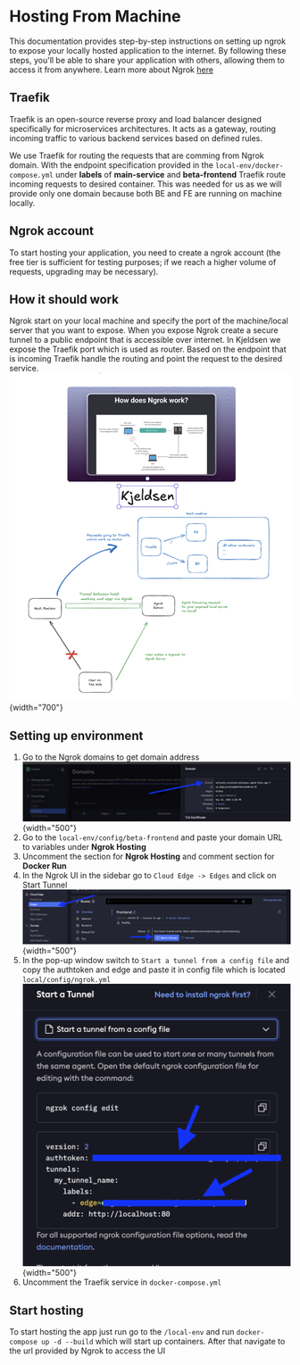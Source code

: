 # Hosting From Machine

This documentation provides step-by-step instructions on setting up ngrok to expose your locally hosted 
application to the internet. By following these steps, you'll be able to share your application with others, 
allowing them to access it from anywhere.
Learn more about Ngrok [here](https://ngrok.com/) 

## Traefik

Traefik is an open-source reverse proxy and load balancer designed specifically 
for microservices architectures. It acts as a gateway, routing incoming traffic to various 
backend services based on defined rules. 

We use Traefik for routing the requests that are comming from Ngrok domain. With the endpoint specification
provided in the `local-env/docker-compose.yml` under **labels** of **main-service** and **beta-frontend** Traefik route
incoming requests to desired container. This was needed for us as we will provide only one domain because both
BE and FE are running on machine locally.

## Ngrok account

To start hosting your application, you need to create a ngrok account 
(the free tier is sufficient for testing purposes; if we reach a higher volume of requests, upgrading may be necessary).

## How it should work

Ngrok start on your local machine and specify the port of the machine/local server that you want to expose.
When you expose Ngrok create a secure tunnel to a public endpoint that is accessible over internet.
In Kjeldsen we expose the Traefik port which is used as router. Based on the endpoint that is incoming Traefik handle the
routing and point the request to the desired service.
![Ngrok Traefik](../images/ngrok_traefik_kjeldsen.png) {width="700"}

## Setting up environment
1. Go to the Ngrok domains to get domain address
![Ngrok Domain](../images/ngrok_domain.png) {width="500"}
2. Go to the `local-env/config/beta-frontend` and paste your domain URL to variables under **Ngrok Hosting** 
3. Uncomment the section for **Ngrok Hosting** and comment section for **Docker Run**
4. In the Ngrok UI in the sidebar go to `Cloud Edge -> Edges` and click on Start Tunnel
![Ngrok Sidebar](../images/ngrok_sidebar.png) {width="500"}
5. In the pop-up window switch to `Start a tunnel from a config file` and copy the authtoken and edge and paste it in 
config file which is located `local/config/ngrok.yml`
![Ngrok Tunnel](../images/ngrok_tunnel.png) {width="500"}
6. Uncomment the Traefik service in `docker-compose.yml`

## Start hosting
 
To start hosting the app just run go to the `/local-env` and run 
`docker-compose up -d --build` which will start up containers. After that navigate to the 
url provided by Ngrok to access the UI

